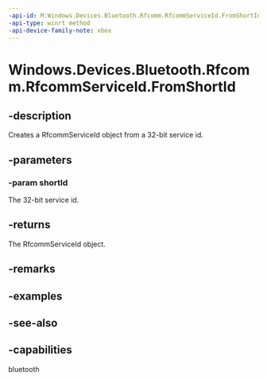 ```yaml
---
-api-id: M:Windows.Devices.Bluetooth.Rfcomm.RfcommServiceId.FromShortId(System.UInt32)
-api-type: winrt method
-api-device-family-note: xbox
---
```


<!-- Method syntax
public Windows.Devices.Bluetooth.Rfcomm.RfcommServiceId FromShortId(System.UInt32 shortId)
-->

# Windows.Devices.Bluetooth.Rfcomm.RfcommServiceId.FromShortId

## -description
Creates a RfcommServiceId object from a 32-bit service id.

## -parameters
### -param shortId
The 32-bit service id.

## -returns
The RfcommServiceId object.

## -remarks

## -examples

## -see-also

## -capabilities
bluetooth
